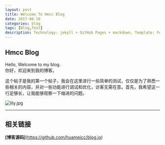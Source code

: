 ```yaml
---
layout: post
title: Welcome To Hmcc Blog
date: 2017-06-10
categories: blog
tags: [Blog,Test]
description: Technology: jekyll + GitHub Pages + markdown, Template: Fork from cnfeat.
---
```



##  Hmcc Blog
Hello, Welcome to my blog.  
你好，欢迎来到我的博客。

这个帖子是我的第一个帖子，我会在这里进行一些简单的测试，仅仅是为了熟悉一些相关的内容，并对一些功能进行调试和优化，访客无需在意。首先，我希望这一行足够长，让我能够观察一下缩进的问题。

![lily.jpg](images/cover_1.jpg)

----

##  相关链接
**[博客源码]**(https://github.com/huameicc/blog.io)
